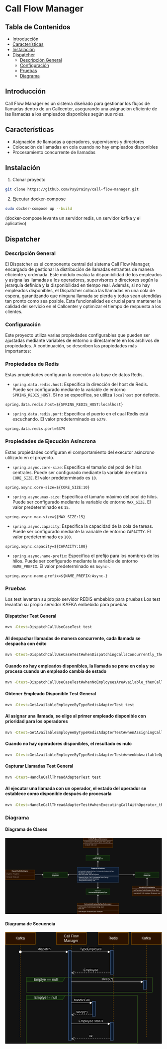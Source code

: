 # Call Flow Manager

## Tabla de Contenidos
- [Introducción](#introducción)
- [Características](#características)
- [Instalación](#instalación)
- [Dispatcher](#dispatcher)
  - [Descripción General](#descripción-general)
  - [Configuración](#configuración)
  - [Pruebas](#pruebas)
  - [Diagrama](#diagrama)

## Introducción
Call Flow Manager es un sistema diseñado para gestionar los flujos de llamadas dentro de un Callcenter, asegurando una asignación eficiente de las llamadas a los empleados disponibles según sus roles.

## Características
- Asignación de llamadas a operadores, supervisores y directores
- Colocación de llamadas en cola cuando no hay empleados disponibles
- Procesamiento concurrente de llamadas

## Instalación
1. Clonar proyecto

```bash
git clone https://github.com/PsyBrainy/call-flow-manager.git
```

2. Ejecutar docker-compose

```bash
sudo docker-compose up --build
```
(docker-compose levanta un servidor redis, un servidor kafka y el aplicativo)

## Dispatcher
### Descripción General

  El Dispatcher es el componente central del sistema Call Flow Manager, encargado de gestionar la distribución de llamadas entrantes de manera eficiente y ordenada. Este módulo evalúa la disponibilidad de los empleados y asigna las llamadas a los operadores, supervisores o directores según la jerarquía definida y la disponibilidad en tiempo real. Además, si no hay empleados disponibles, el Dispatcher coloca las llamadas en una cola de espera, garantizando que ninguna llamada se pierda y todas sean atendidas tan pronto como sea posible. Esta funcionalidad es crucial para mantener la calidad del servicio en el Callcenter y optimizar el tiempo de respuesta a los clientes.

### Configuración

Este proyecto utiliza varias propiedades configurables que pueden ser ajustadas mediante variables de entorno o directamente en los archivos de propiedades. A continuación, se describen las propiedades más importantes:

### Propiedades de Redis

Estas propiedades configuran la conexión a la base de datos Redis.

- `spring.data.redis.host`: Especifica la dirección del host de Redis. Puede ser configurado mediante la variable de entorno `SPRING_REDIS_HOST`. Si no se especifica, se utiliza `localhost` por defecto.

```properties
spring.data.redis.host=${SPRING_REDIS_HOST:localhost}
```

- `spring.data.redis.port`: Especifica el puerto en el cual Redis está escuchando. El valor predeterminado es `6379`.

```properties
spring.data.redis.port=6379
```

### Propiedades de Ejecución Asíncrona

Estas propiedades configuran el comportamiento del executor asíncrono utilizado en el proyecto.

- `spring.async.core-size`: Especifica el tamaño del pool de hilos centrales. Puede ser configurado mediante la variable de entorno `CORE_SIZE`. El valor predeterminado es `10`.

```properties
spring.async.core-size=${CORE_SIZE:10}
```

- `spring.async.max-size`: Especifica el tamaño máximo del pool de hilos. Puede ser configurado mediante la variable de entorno `MAX_SIZE`. El valor predeterminado es `15`.

```properties
spring.async.max-size=${MAX_SIZE:15}
```

- `spring.async.capacity`: Especifica la capacidad de la cola de tareas. Puede ser configurado mediante la variable de entorno `CAPACITY`. El valor predeterminado es `100`.

```properties
spring.async.capacity=${CAPACITY:100}
```

- `spring.async.name-prefix`: Especifica el prefijo para los nombres de los hilos. Puede ser configurado mediante la variable de entorno `NAME_PREFIX`. El valor predeterminado es `Async-`.

```properties
spring.async.name-prefix=${NAME_PREFIX:Async-}
```

### Pruebas

Los test levantan su propio servidor REDIS embebido para pruebas
Los test levantan su propio servidor KAFKA embebido para pruebas

#### Dispatcher Test General
```bash
mvn -Dtest=DispatchCallUseCaseTest test
```

#### Al despachar llamadas de manera concurrente, cada llamada se despacha con éxito
```bash
mvn -Dtest=DispatchCallUseCaseTest#whenDispatchingCallsConcurrently_thenEachCallIsDispatchedSuccessfully test
```
#### Cuando no hay empleados disponibles, la llamada se pone en cola y se procesa cuando un empleado cambia de estado
```bash
mvn -Dtest=DispatchCallUseCaseTest#whenNoEmployeesAreAvailable_thenCallIsQueuedAndProcessedWhenAnEmployeeBecomesAvailable test
```

#### Obtener Empleado Disponible Test General
```bash
mvn -Dtest=GetAvailableEmployeeByTypeRedisAdapterTest test
```

#### Al asignar una llamada, se elige al primer empleado disponible con prioridad para los operadores
```bash
mvn -Dtest=GetAvailableEmployeeByTypeRedisAdapterTest#whenAssigningCall_thenFirstAvailableEmployeeWithPriorityToOperatorsIsChosen test
```
#### Cuando no hay operadores disponibles, el resultado es nulo
```bash
mvn -Dtest=GetAvailableEmployeeByTypeRedisAdapterTest#whenNoAvailableOperators_thenResultIsNull test
```

#### Capturar Llamadas Test General
```bash
mvn -Dtest=HandleCallThreadAdapterTest test
```

#### Al ejecutar una llamada con un operador, el estado del operador se establece como disponible después de procesarla
```bash
mvn -Dtest=HandleCallThreadAdapterTest#whenExecutingCallWithOperator_thenOperatorStatusIsSetToAvailableAfterProcessing test
```

### Diagrama
#### Diagrama de Clases
![](https://github.com/PsyBrainy/call-flow-manager/blob/master/image/call_manager.drawio.png)
#### Diagrama de Secuencia
![](https://github.com/PsyBrainy/call-flow-manager/blob/master/image/call_manager-Page-2.drawio.png)

